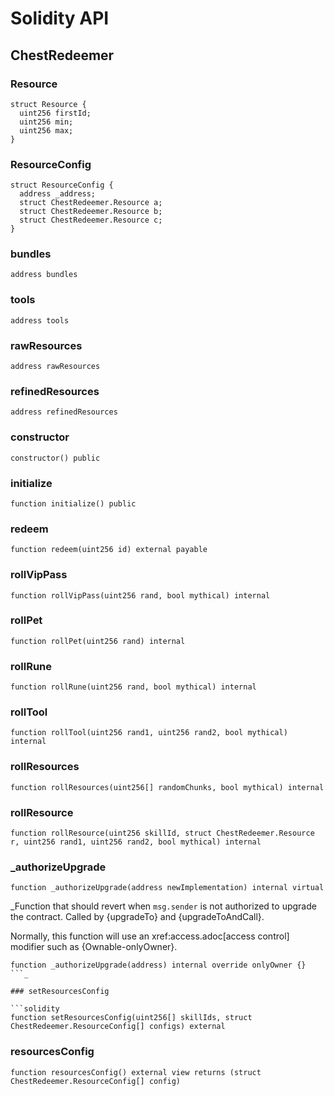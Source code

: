 # Solidity API

## ChestRedeemer

### Resource

```solidity
struct Resource {
  uint256 firstId;
  uint256 min;
  uint256 max;
}
```

### ResourceConfig

```solidity
struct ResourceConfig {
  address _address;
  struct ChestRedeemer.Resource a;
  struct ChestRedeemer.Resource b;
  struct ChestRedeemer.Resource c;
}
```

### bundles

```solidity
address bundles
```

### tools

```solidity
address tools
```

### rawResources

```solidity
address rawResources
```

### refinedResources

```solidity
address refinedResources
```

### constructor

```solidity
constructor() public
```

### initialize

```solidity
function initialize() public
```

### redeem

```solidity
function redeem(uint256 id) external payable
```

### rollVipPass

```solidity
function rollVipPass(uint256 rand, bool mythical) internal
```

### rollPet

```solidity
function rollPet(uint256 rand) internal
```

### rollRune

```solidity
function rollRune(uint256 rand, bool mythical) internal
```

### rollTool

```solidity
function rollTool(uint256 rand1, uint256 rand2, bool mythical) internal
```

### rollResources

```solidity
function rollResources(uint256[] randomChunks, bool mythical) internal
```

### rollResource

```solidity
function rollResource(uint256 skillId, struct ChestRedeemer.Resource r, uint256 rand1, uint256 rand2, bool mythical) internal
```

### _authorizeUpgrade

```solidity
function _authorizeUpgrade(address newImplementation) internal virtual
```

_Function that should revert when `msg.sender` is not authorized to upgrade the contract. Called by
{upgradeTo} and {upgradeToAndCall}.

Normally, this function will use an xref:access.adoc[access control] modifier such as {Ownable-onlyOwner}.

```solidity
function _authorizeUpgrade(address) internal override onlyOwner {}
```_

### setResourcesConfig

```solidity
function setResourcesConfig(uint256[] skillIds, struct ChestRedeemer.ResourceConfig[] configs) external
```

### resourcesConfig

```solidity
function resourcesConfig() external view returns (struct ChestRedeemer.ResourceConfig[] config)
```

